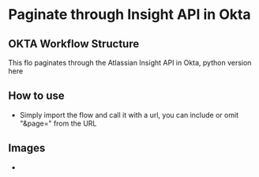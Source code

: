 # Paginate through Insight API in Okta

## OKTA Workflow Structure


This flo paginates through the Atlassian Insight API in Okta, python version here

## How to use

- Simply import the flow and call it with a url, you can include or omit "&page=" from  the URL

## Images
- 